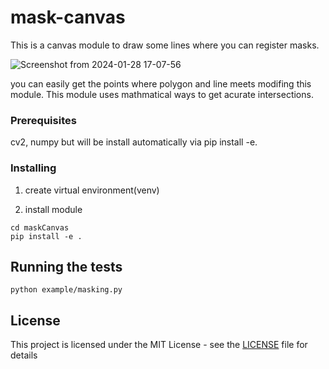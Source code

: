 # mask-canvas

This is a canvas module to draw some lines  where you can register masks.

![Screenshot from 2024-01-28 17-07-56](https://github.com/teo646/mask-canvas/assets/61399931/0e95f54d-a116-4396-b1cd-54a930f528db)

you can easily get the points where polygon and line meets modifing this module. This module uses mathmatical ways to get acurate intersections.


### Prerequisites

cv2, numpy but will be install automatically via pip install -e.

### Installing

1. create virtual environment(venv)

2. install module
```
cd maskCanvas
pip install -e .
```


## Running the tests
```
python example/masking.py
```

## License

This project is licensed under the MIT License - see the [LICENSE](LICENSE) file for details


